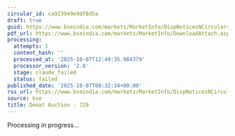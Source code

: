 ```yaml
---
circular_id: ca923949e9df8d5a
draft: true
guid: https://www.bseindia.com/markets/MarketInfo/DispNoticesNCirculars.aspx?Noticeid={E22F73D3-3DB9-4115-A03B-6B7172EF57B1}&noticeno=20251007-9&dt=10/07/2025&icount=9&totcount=34&flag=0
pdf_url: https://www.bseindia.com/markets/MarketInfo/DownloadAttach.aspx?id=20251007-9&attachedId=79b64161-f837-4c55-bf4b-ff4f5bf1203d
processing:
  attempts: 1
  content_hash: ''
  processed_at: '2025-10-07T12:49:35.984379'
  processor_version: '2.0'
  stage: claude_failed
  status: failed
published_date: '2025-10-07T08:32:34+00:00'
rss_url: https://www.bseindia.com/markets/MarketInfo/DispNoticesNCirculars.aspx?Noticeid={E22F73D3-3DB9-4115-A03B-6B7172EF57B1}&noticeno=20251007-9&dt=10/07/2025&icount=9&totcount=34&flag=0
source: bse
title: Demat Auction - 729
---
```


Processing in progress...